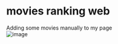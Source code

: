 # movies ranking web
Adding some movies manually to my page <br>
![image](https://github.com/Albertovdc/movies_ranking/assets/114888921/e28cc1ff-a81f-4a08-b9f9-7186a1140d09)
